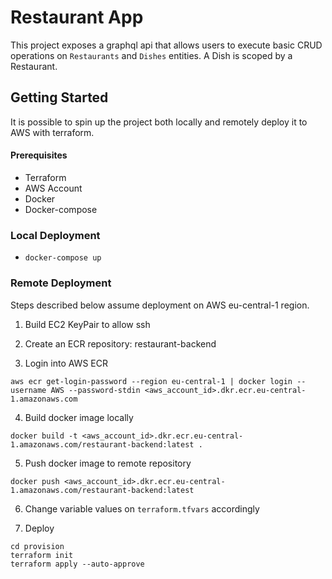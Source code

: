# Restaurant App

This project exposes a graphql api that allows users to execute basic CRUD operations on `Restaurants` and `Dishes` entities.
A Dish is scoped by a Restaurant.

## Getting Started

It is possible to spin up the project both locally and remotely deploy it to AWS with terraform.

#### Prerequisites

- Terraform
- AWS Account
- Docker
- Docker-compose

### Local Deployment 

- `docker-compose up`

### Remote Deployment

Steps described below assume deployment on AWS eu-central-1 region.

1. Build EC2 KeyPair to allow ssh


2. Create an ECR repository: restaurant-backend


3. Login into AWS ECR
   
`aws ecr get-login-password --region eu-central-1 | docker login --username AWS --password-stdin <aws_account_id>.dkr.ecr.eu-central-1.amazonaws.com`

4. Build docker image locally

`docker build -t <aws_account_id>.dkr.ecr.eu-central-1.amazonaws.com/restaurant-backend:latest .`
    
5. Push docker image to remote repository

`docker push <aws_account_id>.dkr.ecr.eu-central-1.amazonaws.com/restaurant-backend:latest`
    
6. Change variable values on `terraform.tfvars` accordingly


7. Deploy

```
cd provision
terraform init
terraform apply --auto-approve
```